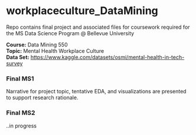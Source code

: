 # workplaceculture_DataMining  

Repo contains final project and associated files for coursework required for the MS Data Science Program @ Bellevue University  

**Course:**  Data Mining 550  
**Topic:**  Mental Health Workplace Culture  
**Data Set:**  https://www.kaggle.com/datasets/osmi/mental-health-in-tech-survey

### Final MS1 
Narrative for project topic, tentative EDA, and visualizations are presented to support research rationale.

### Final MS2
..in progress
